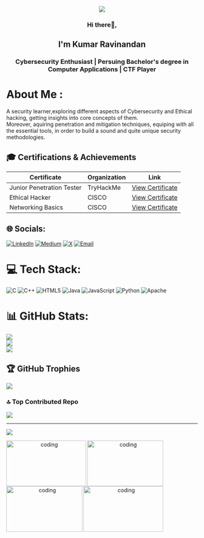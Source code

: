 <p align="center">
  <img src="https://capsule-render.vercel.app/api?type=rect&color=gradient&height=150&section=header&text=Welcome%20to%20My%20Profile!&fontSize=30&fontColor=fff"/>
</p>
<h3 align="center">Hi there👋,</31>
<h2 align="center">I'm Kumar Ravinandan</h2>
<h3 align="center">Cybersecurity Enthusiast | Persuing Bachelor's degree in Computer Applications | CTF Player</h3>


# About Me :
A security learner,exploring different aspects of Cybersecurity and Ethical hacking, getting insights into core concepts of them.<br>Moreover, aquiring penetration and mitigation techniques, equiping with all the essential tools, in order to build a sound and quite unique security methodologies.

## 🎓 Certifications & Achievements

| **Certificate**                                                      | **Organization**           | **Link**                                                                                   |
|----------------------------------------------------------------------|----------------------------|--------------------------------------------------------------------------------------------|
| Junior Penetration Tester                        | TryHackMe                        | [View Certificate]() |
| Ethical Hacker                                    | CISCO                | [View Certificate](https://drive.google.com/file/d/1X-YXOgBh7ZLwZm_ghd1dNZiP-xT48COh/view?usp=sharing) |
| Networking Basics                                              | CISCO                | [View Certificate](https://drive.google.com/file/d/1Bmig-g6T3eVdKAPN86mHyOo4F8xOvEDM/view?usp=sharing) |



## 🌐 Socials:
[![LinkedIn](https://img.shields.io/badge/LinkedIn-%230077B5.svg?logo=linkedin&logoColor=white)](https://www.linkedin.com/in/ravinandan-kr-014969361/) [![Medium](https://img.shields.io/badge/Medium-12100E?logo=medium&logoColor=white)](https://medium.com/@kr_r4vin4nd4n) [![X](https://img.shields.io/badge/X-black.svg?logo=X&logoColor=white)](https://x.com/kr_r4vin4nd4an?t=ORNpTMlDHrAtaDqbUCwEYQ&s=09) [![Email](https://img.shields.io/badge/Email-D14836?logo=gmail&logoColor=white)](mailto:kumarravinandan011@gmail.com) 

# 💻 Tech Stack:
![C](https://img.shields.io/badge/c-%2300599C.svg?style=for-the-badge&logo=c&logoColor=white) ![C++](https://img.shields.io/badge/c++-%2300599C.svg?style=for-the-badge&logo=c%2B%2B&logoColor=white) ![HTML5](https://img.shields.io/badge/html5-%23E34F26.svg?style=for-the-badge&logo=html5&logoColor=white) ![Java](https://img.shields.io/badge/java-%23ED8B00.svg?style=for-the-badge&logo=openjdk&logoColor=white) ![JavaScript](https://img.shields.io/badge/javascript-%23323330.svg?style=for-the-badge&logo=javascript&logoColor=%23F7DF1E) ![Python](https://img.shields.io/badge/python-3670A0?style=for-the-badge&logo=python&logoColor=ffdd54) ![Apache](https://img.shields.io/badge/apache-%23D42029.svg?style=for-the-badge&logo=apache&logoColor=white)
# 📊 GitHub Stats:
![](https://github-readme-stats.vercel.app/api?username=kr-r4vin4nd4n&theme=dark&hide_border=false&include_all_commits=false&count_private=false)<br/>
![](https://nirzak-streak-stats.vercel.app/?user=kr-r4vin4nd4n&theme=dark&hide_border=false)<br/>
![](https://github-readme-stats.vercel.app/api/top-langs/?username=kr-r4vin4nd4n&theme=dark&hide_border=false&include_all_commits=false&count_private=false&layout=compact)

## 🏆 GitHub Trophies
![](https://github-profile-trophy.vercel.app/?username=kr-r4vin4nd4n&theme=radical&no-frame=false&no-bg=true&margin-w=4)

### 🔝 Top Contributed Repo
![](https://github-contributor-stats.vercel.app/api?username=kr-r4vin4nd4n&limit=5&theme=dark&combine_all_yearly_contributions=true)

---
[![](https://visitcount.itsvg.in/api?id=kr-r4vin4nd4n&icon=0&color=0)](https://visitcount.itsvg.in)
<p align="center">
<img align="left" alt="coding" width="210" height="120" src="https://media4.giphy.com/media/v1.Y2lkPTc5MGI3NjExc2FkYTR2c2g0eWxwdXgwenFpZWtjZ2U5cG5xam9ldTZ0MTJsd2xzcyZlcD12MV9pbnRlcm5hbF9naWZfYnlfaWQmY3Q9Zw/dsd8mFzxi1qFuSQv8D/giphy.gif">
<img align="left" alt="coding" width="200" height="120" src="https://media0.giphy.com/media/v1.Y2lkPTc5MGI3NjExMXd2NTI3b2tweDc1b2t6enFpODJ0OHZrNmFwNW43cGpvNmtkb2VyZiZlcD12MV9pbnRlcm5hbF9naWZfYnlfaWQmY3Q9Zw/xTcnSWYZvafyhEACBO/giphy.gif">
<img align="left" alt="coding" width="200" height="120" src="https://media.giphy.com/media/077i6AULCXc0FKTj9s/giphy.gif?cid=ecf05e47tg5un0afxt4tmycpbvydcijaknet9mxiiz1icqvq&ep=v1_gifs_search&rid=giphy.gif&ct=g">
<img align="left" alt="coding" width="210" height="120" src="https://media.giphy.com/media/77rvjVcaJr1BgKSXtR/giphy.gif?cid=ecf05e475anuwok6yvm8dgcsgj52qqdry2gh57obfmrekrb9&ep=v1_gifs_search&rid=giphy.gif&ct=g">
</p>


<!-- Proudly created with GPRM ( https://gprm.itsvg.in ) -->
